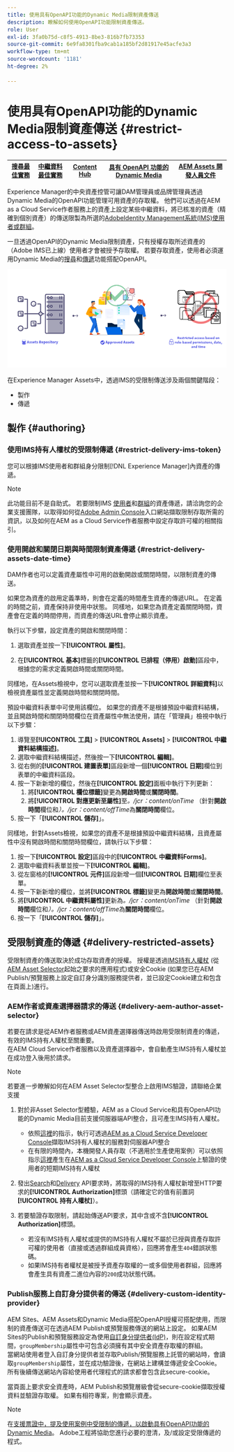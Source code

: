 ```yaml
---
title: 使用具有OpenAPI功能的Dynamic Media限制資產傳送
description: 瞭解如何使用OpenAPI功能限制資產傳送。
role: User
exl-id: 3fa0b75d-c8f5-4913-8be3-816b7fb73353
source-git-commit: 6e9fa8301fba9cab1a185bf2d81917e45acfe3a3
workflow-type: tm+mt
source-wordcount: '1181'
ht-degree: 2%

---
```


# 使用具有OpenAPI功能的Dynamic Media限制資產傳送 {#restrict-access-to-assets}

| [搜尋最佳實務](/help/assets/search-best-practices.md) | [中繼資料最佳實務](/help/assets/metadata-best-practices.md) | [Content Hub](/help/assets/product-overview.md) | [具有 OpenAPI 功能的 Dynamic Media](/help/assets/dynamic-media-open-apis-overview.md) | [AEM Assets 開發人員文件](https://developer.adobe.com/experience-cloud/experience-manager-apis/) |
| ------------- | --------------------------- |---------|----|-----|

Experience Manager的中央資產控管可讓DAM管理員或品牌管理員透過Dynamic Media的OpenAPI功能管理可用資產的存取權。 他們可以透過在AEM as a Cloud Service作者服務上的資產上設定某些中繼資料，將已核准的資產（精確到個別資產）的傳送限製為所選的[AdobeIdentity Management系統(IMS)使用者或群組](https://helpx.adobe.com/in/enterprise/using/users.html#user-mgt-strategy)。

一旦透過OpenAPI的Dynamic Media限制資產，只有授權存取所述資產的（Adobe IMS已上線）使用者才會被授予存取權。 若要存取資產，使用者必須運用Dynamic Media的[搜尋](search-assets-api.md)和[傳遞](deliver-assets-apis.md)功能搭配OpenAPI。

![已限制存取資產](/help/assets/assets/restricted-access.png)

在Experience Manager Assets中，透過IMS的受限制傳送涉及兩個關鍵階段：

* 製作
* 傳遞

## 製作 {#authoring}

### 使用IMS持有人權杖的受限制傳遞 {#restrict-delivery-ims-token}

您可以根據IMS使用者和群組身分限制[!DNL Experience Manager]內資產的傳遞。

>[!NOTE]
>
> 此功能目前不是自助式。 若要限制IMS [使用者](https://helpx.adobe.com/in/enterprise/using/manage-directory-users.html)和[群組](https://helpx.adobe.com/in/enterprise/using/user-groups.html)的資產傳遞，請洽詢您的企業支援團隊，以取得如何從[Adobe Admin Console](https://adminconsole.adobe.com/)入口網站擷取限制存取所需的資訊，以及如何在AEM as a Cloud Service作者服務中設定存取許可權的相關指引。

### 使用開啟和關閉日期與時間限制資產傳遞 {#restrict-delivery-assets-date-time}

DAM作者也可以定義資產屬性中可用的啟動開啟或關閉時間，以限制資產的傳送。

如果您為資產的啟用定義準時，則會在定義的時間產生資產的傳遞URL。 在定義的時間之前，資產保持非使用中狀態。 同樣地，如果您為資產定義關閉時間，資產會在定義的時間停用，而資產的傳送URL會停止顯示資產。

執行以下步驟，設定資產的開啟和關閉時間：

1. 選取資產並按一下&#x200B;**[!UICONTROL 屬性]**。

1. 在&#x200B;**[!UICONTROL 基本]**&#x200B;標籤的&#x200B;**[!UICONTROL 已排程（停用）啟動]**&#x200B;區段中，根據您的需求定義開啟時間或關閉時間。

同樣地，在Assets檢視中，您可以選取資產並按一下&#x200B;**[!UICONTROL 詳細資料]**&#x200B;以檢視資產屬性並定義開啟時間和關閉時間。

預設中繼資料表單中可使用該欄位。 如果您的資產不是根據預設中繼資料結構，並且開啟時間和關閉時間欄位在資產屬性中無法使用，請在「管理員」檢視中執行以下步驟：

1. 導覽至&#x200B;**[!UICONTROL 工具]** > **[!UICONTROL Assets]** > **[!UICONTROL 中繼資料結構描述]**。
1. 選取中繼資料結構描述，然後按一下&#x200B;**[!UICONTROL 編輯]**。
1. 從右側的&#x200B;**[!UICONTROL 建置表單]**&#x200B;區段新增一個&#x200B;**[!UICONTROL 日期]**&#x200B;欄位到表單的中繼資料區段。
1. 按一下新新增的欄位，然後在&#x200B;**[!UICONTROL 設定]**&#x200B;面板中執行下列更新：
   1. 將&#x200B;**[!UICONTROL 欄位標籤]**&#x200B;變更為&#x200B;**開啟時間**&#x200B;或&#x200B;**關閉時間**。
   1. 將&#x200B;**[!UICONTROL 對應更新至屬性]**&#x200B;至&#x200B;_。/jcr：content/onTime_ （針對&#x200B;**開啟時間**&#x200B;欄位和&#x200B;_）。/jcr：content/offTime_&#x200B;為&#x200B;**關閉時間**&#x200B;欄位。
1. 按一下「**[!UICONTROL 儲存]**」。

同樣地，針對Assets檢視，如果您的資產不是根據預設中繼資料結構，且資產屬性中沒有開啟時間和關閉時間欄位，請執行以下步驟：

1. 按一下&#x200B;**[!UICONTROL 設定]**&#x200B;區段中的&#x200B;**[!UICONTROL 中繼資料Forms]**。
1. 選取中繼資料表單並按一下&#x200B;**[!UICONTROL 編輯]**。
1. 從左窗格的&#x200B;**[!UICONTROL 元件]**&#x200B;區段新增一個&#x200B;**[!UICONTROL 日期]**&#x200B;欄位至表單。
1. 按一下新新增的欄位，並將&#x200B;**[!UICONTROL 標籤]**&#x200B;變更為&#x200B;**開啟時間**&#x200B;或&#x200B;**關閉時間**。
1. 將&#x200B;**[!UICONTROL 中繼資料屬性]**&#x200B;更新為&#x200B;_。/jcr：content/onTime_ （針對&#x200B;**開啟時間**&#x200B;欄位和&#x200B;_）。/jcr：content/offTime_&#x200B;為&#x200B;**關閉時間**&#x200B;欄位。
1. 按一下「**[!UICONTROL 儲存]**」。



## 受限制資產的傳遞 {#delivery-restricted-assets}

受限制資產的傳送取決於成功存取資產的授權。 授權是透過[IMS持有人權杖](https://developer.adobe.com/developer-console/docs/guides/authentication/UserAuthentication/IMS/) (從[AEM Asset Selector](https://experienceleague.adobe.com/en/docs/experience-manager-cloud-service/content/assets/manage/asset-selector/overview-asset-selector)起始之要求的應用程式)或安全Cookie (如果您已在AEM Publish/預覽服務上設定自訂身分識別服務提供者，並已設定Cookie建立和包含在頁面上)進行。

### AEM作者或資產選擇器請求的傳送 {#delivery-aem-author-asset-selector}

若要在請求是從AEM作者服務或AEM資產選擇器傳送時啟用受限制資產的傳遞，有效的IMS持有人權杖至關重要。\
在AEM Cloud Service作者服務以及資產選擇器中，會自動產生IMS持有人權杖並在成功登入後用於請求。

>[!NOTE]
>
>若要進一步瞭解如何在AEM Asset Selector型整合上啟用IMS驗證，請聯絡企業支援

1. 對於非Asset Selector型體驗，AEM as a Cloud Service和具有OpenAPI功能的Dynamic Media目前支援伺服器端API整合，且可產生IMS持有人權杖。
   * 依照[這裡](https://experienceleague.adobe.com/en/docs/experience-manager-cloud-service/content/implementing/developing/generating-access-tokens-for-server-side-apis#the-server-to-server-flow)的指示，執行可透過[AEM as a Cloud Service Developer Console](https://experienceleague.adobe.com/en/docs/experience-manager-cloud-service/content/implementing/developing/development-guidelines#crxde-lite-and-developer-console)擷取IMS持有人權杖的服務對伺服器API整合
   * 在有限的時間內，本機開發人員存取（不適用於生產使用案例）可以依照指示[這裡](https://experienceleague.adobe.com/en/docs/experience-manager-cloud-service/content/implementing/developing/generating-access-tokens-for-server-side-apis#developer-flow)產生在[AEM as a Cloud Service Developer Console](https://experienceleague.adobe.com/en/docs/experience-manager-cloud-service/content/implementing/developing/development-guidelines#crxde-lite-and-developer-console)上驗證的使用者的短期IMS持有人權杖

1. 發出[Search](search-assets-api.md)和[Delivery](deliver-assets-apis.md) API要求時，將取得的IMS持有人權杖新增至HTTP要求的&#x200B;**[!UICONTROL Authorization]**&#x200B;標頭（請確定它的值有前置詞&#x200B;**[!UICONTROL 持有人權杖]**）。

1. 若要驗證存取限制，請起始傳送API要求，其中含或不含&#x200B;**[!UICONTROL Authorization]**&#x200B;標頭。
   * 若沒有IMS持有人權杖或提供的IMS持有人權杖不屬於已授與資產存取許可權的使用者（直接或透過群組成員資格），回應將會產生`404`錯誤狀態碼。
   * 如果IMS持有者權杖是被授予資產存取權的一或多個使用者群組，回應將會產生具有資產二進位內容的`200`成功狀態代碼。

### Publish服務上自訂身分提供者的傳送 {#delivery-custom-identity-provider}

AEM Sites、AEM Assets和Dynamic Media搭配OpenAPI授權可搭配使用，而限制的資產傳送可在透過AEM Publish或預覽服務傳送的網站上設定。
如果AEM Sites的Publish和預覽服務設定為使用[自訂身分提供者(IdP)](https://experienceleague.adobe.com/en/docs/experience-manager-learn/cloud-service/authentication/saml-2-0)，則在設定程式期間，`groupMembership`屬性中可包含必須擁有其中安全資產存取權的群組。\
當網站使用者登入自訂身分提供者並存取Publish/預覽服務上託管的網站時，會讀取`groupMembership`屬性，並在成功驗證後，在網站上建構並傳遞安全Cookie。 所有後續傳送網站內容給使用者代理程式的請求都會包含此secure-cookie。

當頁面上要求安全資產時，AEM Publish和預覽層級會從secure-cookie擷取授權資料並驗證存取權。 如果有相符專案，則會顯示資產。

>[!NOTE]
>
> 在[支援票證中，提及使用案例中受限制的傳遞，以啟動具有OpenAPI功能的Dynamic Media](/help/assets/dynamic-media-open-apis-overview.md#how-to-enable-the-dynamic-media-with-openapi-capabilities)。 Adobe工程將協助您進行必要的澄清，及/或設定受限傳遞的程式。